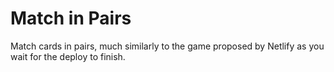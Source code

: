 # Match in Pairs

Match cards in pairs, much similarly to the game proposed by Netlify as you wait for the deploy to finish.
